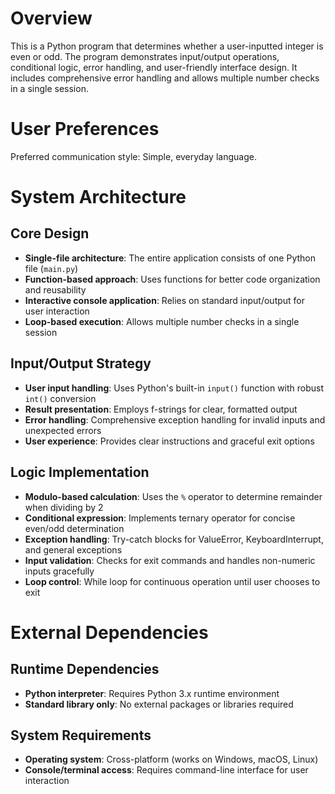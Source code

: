 # Overview

This is a Python program that determines whether a user-inputted integer is even or odd. The program demonstrates input/output operations, conditional logic, error handling, and user-friendly interface design. It includes comprehensive error handling and allows multiple number checks in a single session.

# User Preferences

Preferred communication style: Simple, everyday language.

# System Architecture

## Core Design
- **Single-file architecture**: The entire application consists of one Python file (`main.py`)
- **Function-based approach**: Uses functions for better code organization and reusability
- **Interactive console application**: Relies on standard input/output for user interaction
- **Loop-based execution**: Allows multiple number checks in a single session

## Input/Output Strategy
- **User input handling**: Uses Python's built-in `input()` function with robust `int()` conversion
- **Result presentation**: Employs f-strings for clear, formatted output
- **Error handling**: Comprehensive exception handling for invalid inputs and unexpected errors
- **User experience**: Provides clear instructions and graceful exit options

## Logic Implementation
- **Modulo-based calculation**: Uses the `%` operator to determine remainder when dividing by 2
- **Conditional expression**: Implements ternary operator for concise even/odd determination
- **Exception handling**: Try-catch blocks for ValueError, KeyboardInterrupt, and general exceptions
- **Input validation**: Checks for exit commands and handles non-numeric inputs gracefully
- **Loop control**: While loop for continuous operation until user chooses to exit

# External Dependencies

## Runtime Dependencies
- **Python interpreter**: Requires Python 3.x runtime environment
- **Standard library only**: No external packages or libraries required

## System Requirements
- **Operating system**: Cross-platform (works on Windows, macOS, Linux)
- **Console/terminal access**: Requires command-line interface for user interaction